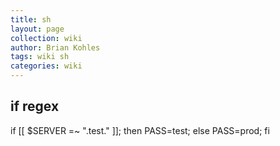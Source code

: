```yaml
---
title: sh
layout: page
collection: wiki
author: Brian Kohles
tags: wiki sh
categories: wiki
---
```


## if regex
if [[ $SERVER =~ ".test." ]]; then
        PASS=test;
else
        PASS=prod;
fi
